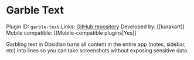 # Garble Text

Plugin ID: `garble-text`
Links: [GitHub repository](https://github.com/kurakart/garble-text)
Developed by: [[kurakart]]
Mobile compatible: [[Mobile-compatible plugins|Yes]]

Garbling text in Obsidian turns all content in the entire app (notes, sidebar, etc) into lines so you can take screenshots without exposing sensitive data.
